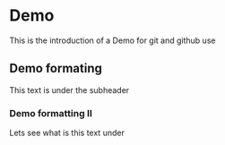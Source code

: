 # Demo
This is the introduction of a Demo for git and github use
## Demo formating
This text is under the subheader
### Demo formatting II
Lets see what is this text under
